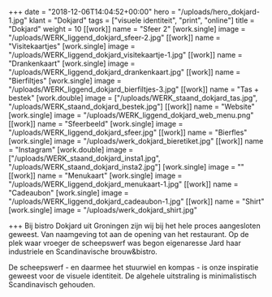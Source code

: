 +++
date = "2018-12-06T14:04:52+00:00"
hero = "/uploads/hero_dokjard-1.jpg"
klant = "Dokjard"
tags = ["visuele identiteit", "print", "online"]
title = "Dokjard"
weight = 10
[[work]]
name = "Sfeer 2"
[work.single]
image = "/uploads/WERK_liggend_dokjard_sfeer-2.jpg"
[[work]]
name = "Visitekaartjes"
[work.single]
image = "/uploads/WERK_liggend_dokjard_visitekaartje-1.jpg"
[[work]]
name = "Drankenkaart"
[work.single]
image = "/uploads/WERK_liggend_dokjard_drankenkaart.jpg"
[[work]]
name = "Bierfiltjes"
[work.single]
image = "/uploads/WERK_liggend_dokjard_bierfiltjes-3.jpg"
[[work]]
name = "Tas + bestek"
[work.double]
image = ["/uploads/WERK_staand_dokjard_tas.jpg", "/uploads/WERK_staand_dokjard_bestek.jpg"]
[[work]]
name = "Website"
[work.single]
image = "/uploads/WERK_liggend_dokjard_web_menu.png"
[[work]]
name = "Sfeerbeeld"
[work.single]
image = "/uploads/WERK_liggend_dokjard_sfeer.jpg"
[[work]]
name = "Bierfles"
[work.single]
image = "/uploads/werk_dokjard_bieretiket.jpg"
[[work]]
name = "Instagram"
[work.double]
image = ["/uploads/WERK_staand_dokjard_insta1.jpg", "/uploads/WERK_staand_dokjard_insta2.jpg"]
[work.single]
image = ""
[[work]]
name = "Menukaart"
[work.single]
image = "/uploads/WERK_liggend_dokjard_menukaart-1.jpg"
[[work]]
name = "Cadeaubon"
[work.single]
image = "/uploads/WERK_liggend_dokjard_cadeaubon-1.jpg"
[[work]]
name = "Shirt"
[work.single]
image = "/uploads/werk_dokjard_shirt.jpg"

+++
Bij bistro Dokjard uit Groningen zijn wij bij het hele proces aangesloten geweest. Van naamgeving tot aan de opening van het restaurant. Op de plek waar vroeger de scheepswerf was begon eigenaresse Jard haar industriele en Scandinavische brouw&bistro. 

De scheepswerf - en daarmee het stuurwiel en kompas - is onze inspiratie geweest voor de visuele identiteit. De algehele uitstraling is minimalistisch Scandinavisch gehouden.
